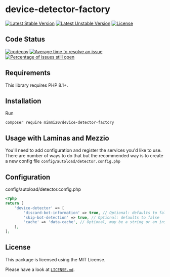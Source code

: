 # device-detector-factory

[![Latest Stable Version](https://poser.pugx.org/mimmi20/device-detector-factory/v/stable?format=flat-square)](https://packagist.org/packages/mimmi20/device-detector-factory)
[![Latest Unstable Version](https://poser.pugx.org/mimmi20/device-detector-factory/v/unstable?format=flat-square)](https://packagist.org/packages/mimmi20/device-detector-factory)
[![License](https://poser.pugx.org/mimmi20/device-detector-factory/license?format=flat-square)](https://packagist.org/packages/mimmi20/device-detector-factory)

## Code Status

[![codecov](https://codecov.io/gh/mimmi20/device-detector-factory/branch/master/graph/badge.svg)](https://codecov.io/gh/mimmi20/device-detector-factory)
[![Average time to resolve an issue](http://isitmaintained.com/badge/resolution/mimmi20/device-detector-factory.svg)](http://isitmaintained.com/project/mimmi20/device-detector-factory "Average time to resolve an issue")
[![Percentage of issues still open](http://isitmaintained.com/badge/open/mimmi20/device-detector-factory.svg)](http://isitmaintained.com/project/mimmi20/device-detector-factory "Percentage of issues still open")

## Requirements

This library requires PHP 8.1+.

## Installation

Run

```shell
composer require mimmi20/device-detector-factory
```

## Usage with Laminas and Mezzio
You'll need to add configuration and register the services you'd like to use. There are number of ways to do that
but the recommended way is to create a new config file `config/autoload/detector.config.php`

## Configuration
config/autoload/detector.config.php
```php
<?php
return [
    'device-detector' => [
        'discard-bot-information' => true, // Optional: defaults to false
        'skip-bot-detection' => true, // Optional: defaults to false
        'cache' => 'data-cache', // Optional, may be a string or an instance of \Laminas\Cache\Storage\StorageInterface
    ],
];
```

## License

This package is licensed using the MIT License.

Please have a look at [`LICENSE.md`](LICENSE.md).
